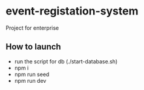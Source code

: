 # event-registation-system

Project for enterprise

## How to launch

- run the script for db (./start-database.sh)
- npm i
- npm run seed
- npm run dev
